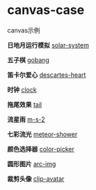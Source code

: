 # canvas-case
canvas示例

**日地月运行模拟**
[solar-system](https://guozi007a.github.io/canvas-case/solar-system/)

**五子棋**
[gobang](https://guozi007a.github.io/canvas-case/gobang/)

**笛卡尔爱心**
[descartes-heart](https://guozi007a.github.io/canvas-case/descartes-heart/)

**时钟**
[clock](https://guozi007a.github.io/canvas-case/clock/)

**拖尾效果**
[tail](https://guozi007a.github.io/canvas-case/tail/)

**流星雨**
[m-s-2](https://guozi007a.github.io/canvas-case/ms2/)

**七彩流光**
[meteor-shower](https://guozi007a.github.io/canvas-case/meteor-shower/)

**颜色选择器**
[color-picker](https://guozi007a.github.io/canvas-case/color-picker/)

**圆形图片**
[arc-img](https://guozi007a.github.io/canvas-case/arc-img/)

**裁剪头像**
[clip-avatar](https://guozi007a.github.io/canvas-case/clip-avatar/)